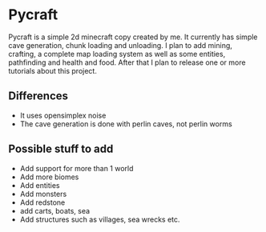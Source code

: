 # Pycraft

 Pycraft is a simple 2d minecraft copy created by me. It currently has simple cave generation, chunk loading and unloading. I plan to add mining, crafting, a complete map loading system as well as some entities, pathfinding and health and food. After that I plan to release one or more tutorials about this project.

## Differences

* It uses opensimplex noise
* The cave generation is done with perlin caves, not perlin worms

## Possible stuff to add

* Add support for more than 1 world
* Add more biomes
* Add entities
* Add monsters
* Add redstone
* add carts, boats, sea
* Add structures such as villages, sea wrecks etc.
